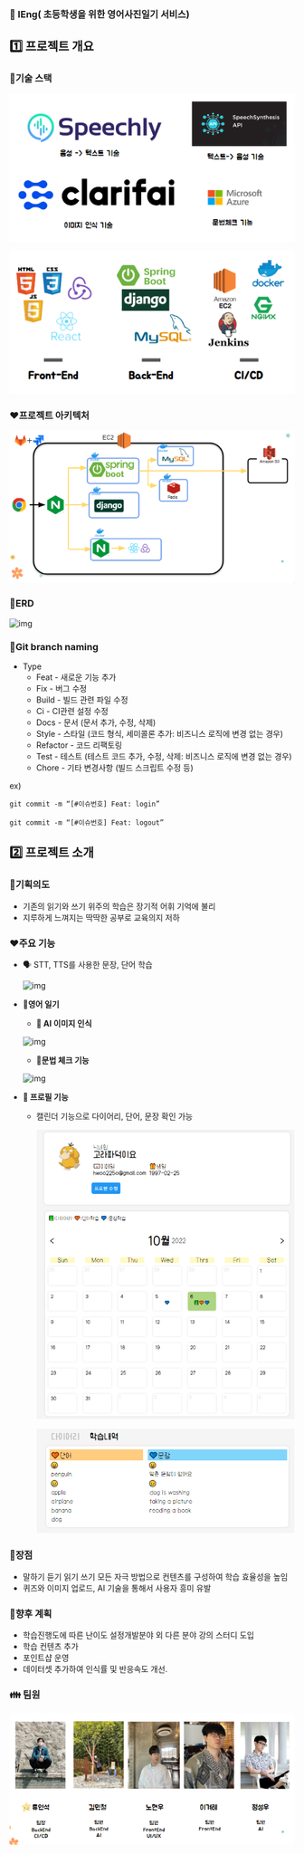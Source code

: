 ### :book: IEng( 초등학생을 위한 영어사진일기 서비스) 



## 1️⃣ 프로젝트 개요



### :green_heart:기술 스택

![image-20221007014856490](README.assets/image-20221007014856490.png)

![image-20221007015004952](README.assets/image-20221007015004952.png)



### :heart:프로젝트 아키텍처

![image-20221007015251775](README.assets/image-20221007015251775.png)

### :green_heart:ERD

![img](https://lh6.googleusercontent.com/W6iof-y21u1Xo8j9_cFkkm6pby5we2v58uwSUvdaQWPZJEth4zlmshIq_pp91KZCzBmGmC6YCwf3uY0gG0F371Dasnjgij54om4fNSOf9emSgRpofZeaw1c9t4HRgCJDtkVNIbALAkj0MCKlbRXp6yHzjyavohr60pnIKkhtdQqNb0YFyTS2CA1-lvFH=nw)

### :yellow_heart:Git branch naming

- Type
  - Feat - 새로운 기능 추가
  - Fix - 버그 수정
  - Build - 빌드 관련 파일 수정
  - Ci - CI관련 설정 수정
  - Docs - 문서 (문서 추가, 수정, 삭제)
  - Style - 스타일 (코드 형식, 세미콜론 추가: 비즈니스 로직에 변경 없는 경우)
  - Refactor - 코드 리팩토링
  - Test - 테스트 (테스트 코드 추가, 수정, 삭제: 비즈니스 로직에 변경 없는 경우)
  - Chore - 기타 변경사항 (빌드 스크립트 수정 등)

ex)

```shell
git commit -m “[#이슈번호] Feat: login”

git commit -m “[#이슈번호] Feat: logout”
```



## 2️⃣ 프로젝트 소개

### :purple_heart:기획의도

- 기존의 읽기와 쓰기 위주의 학습은 장기적 어휘 기억에 불리
- 지루하게 느껴지는 딱딱한 공부로 교육의지 저하

### :heart:주요 기능

- :speaking_head: STT, TTS를 사용한 문장, 단어 학습

  ![img](https://lh4.googleusercontent.com/e66UhQKc6M5kxtQFRjmpCD6PsQ8JZxALSrS1UDbme6cL3IB4xifDNcjI-a1uxOS7Hq1s01xXzXpkjS14SwvEWAf_JEHN9aTV6f6nIUqmM_TZNJs9yuQS57B77IDAoDK5Y1U7dAsGCZw5bqYgdtMX8tyaqLjaQnIkWt-HALUlATKc1hCV18u87G_zbdDc=nw)

  

- **:orange_book:영어 일기**

  - **:robot: AI 이미지 인식**

  ![img](https://lh5.googleusercontent.com/wL0Bl7suXrpM71ypacXdT2FE7ncPaU6wHgmjqsnlN89bnxJ8cUqlTVOV1egn0glajJuWHPnxANyM5iMRgzIBWBRm7k8NpOH_N_yQmMJ-sfHrnLxp0Xnls--865dIIsfmvnPFADh8aNjds9AZY-aeXj4r0yJkNzT5-ObksM1M-cZzh2IGZoStHi5tWg_T=nw)

  

  - **:robot:문법 체크 기능**

  

  ![img](https://lh5.googleusercontent.com/FVB7njezk4dD1LlfWxkypVop11ATsZfQp1EJpMCV2NYfZpCMCR4A0j9A3yfJQKH7EvQxBvTtJUnY7uGq5C_uqMsc3nay7jFjk9q2fvWAt3cGr0cEOmSbFBDOQPnABTHesUUKRIY3ZNppKrRQckzdPlxx8IeuhlA_JKRABM8yJTzgtj0GKd_ah6yoBDK-=nw)

- **:handshake: 프로필 기능**

  - 캘린더 기능으로 다이어리, 단어, 문장 확인 가능

    ![image-20221007020346952](README.assets/image-20221007020346952.png)

    ![image-20221007020157528](README.assets/image-20221007020157528.png)

  

### :yellow_heart:장점

- 말하기 듣기 읽기 쓰기 모든 자극 방법으로 컨텐츠를 구성하여 학습 효율성을 높임
- 퀴즈와 이미지 업로드, AI 기술을 통해서 사용자 흥미 유발



### :blue_heart:향후 계획

- 학습진행도에 따른 난이도 설정개발분야 외 다른 분야 강의 스터디 도입
- 학습 컨텐츠 추가
- 포인트샵 운영
- 데이터셋 추가하여 인식률 및 반응속도 개선.





### :family: 팀원

![image-20221007021104693](README.assets/image-20221007021104693.png)